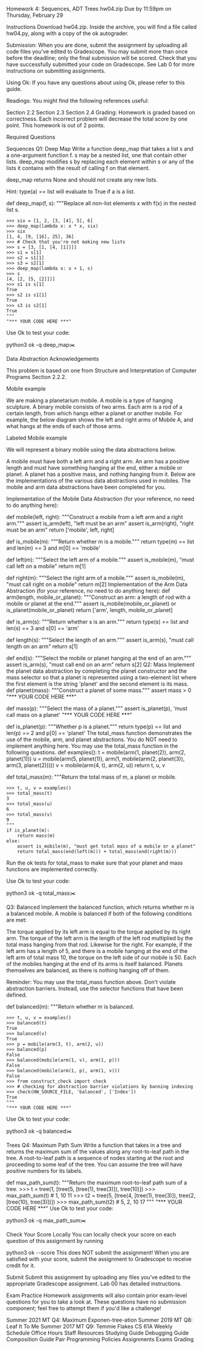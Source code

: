 Homework 4: Sequences, ADT Trees hw04.zip
Due by 11:59pm on Thursday, February 29

Instructions
Download hw04.zip. Inside the archive, you will find a file called hw04.py, along with a copy of the ok autograder.

Submission: When you are done, submit the assignment by uploading all code files you've edited to Gradescope. You may submit more than once before the deadline; only the final submission will be scored. Check that you have successfully submitted your code on Gradescope. See Lab 0 for more instructions on submitting assignments.

Using Ok: If you have any questions about using Ok, please refer to this guide.

Readings: You might find the following references useful:

Section 2.2
Section 2.3
Section 2.4
Grading: Homework is graded based on correctness. Each incorrect problem will decrease the total score by one point. This homework is out of 2 points.

Required Questions


Sequences
Q1: Deep Map
Write a function deep_map that takes a list s and a one-argument function f. s may be a nested list, one that contain other lists. deep_map modifies s by replacing each element within s or any of the lists it contains with the result of calling f on that element.

deep_map returns None and should not create any new lists.

Hint: type(a) == list will evaluate to True if a is a list.

def deep_map(f, s):
    """Replace all non-list elements x with f(x) in the nested list s.

    >>> six = [1, 2, [3, [4], 5], 6]
    >>> deep_map(lambda x: x * x, six)
    >>> six
    [1, 4, [9, [16], 25], 36]
    >>> # Check that you're not making new lists
    >>> s = [3, [1, [4, [1]]]]
    >>> s1 = s[1]
    >>> s2 = s1[1]
    >>> s3 = s2[1]
    >>> deep_map(lambda x: x + 1, s)
    >>> s
    [4, [2, [5, [2]]]]
    >>> s1 is s[1]
    True
    >>> s2 is s1[1]
    True
    >>> s3 is s2[1]
    True
    """
    "*** YOUR CODE HERE ***"
Use Ok to test your code:

python3 ok -q deep_map✂️

Data Abstraction
Acknowledgements

This problem is based on one from Structure and Interpretation of Computer Programs Section 2.2.2.

Mobile example

We are making a planetarium mobile. A mobile is a type of hanging sculpture. A binary mobile consists of two arms. Each arm is a rod of a certain length, from which hangs either a planet or another mobile. For example, the below diagram shows the left and right arms of Mobile A, and what hangs at the ends of each of those arms.

Labeled Mobile example

We will represent a binary mobile using the data abstractions below.

A mobile must have both a left arm and a right arm.
An arm has a positive length and must have something hanging at the end, either a mobile or planet.
A planet has a positive mass, and nothing hanging from it.
Below are the implementations of the various data abstractions used in mobiles. The mobile and arm data abstractions have been completed for you.

Implementation of the Mobile Data Abstraction (for your reference, no need to do anything here):

def mobile(left, right):
    """Construct a mobile from a left arm and a right arm."""
    assert is_arm(left), "left must be an arm"
    assert is_arm(right), "right must be an arm"
    return ['mobile', left, right]

def is_mobile(m):
    """Return whether m is a mobile."""
    return type(m) == list and len(m) == 3 and m[0] == 'mobile'

def left(m):
    """Select the left arm of a mobile."""
    assert is_mobile(m), "must call left on a mobile"
    return m[1]

def right(m):
    """Select the right arm of a mobile."""
    assert is_mobile(m), "must call right on a mobile"
    return m[2]
Implementation of the Arm Data Abstraction (for your reference, no need to do anything here):
def arm(length, mobile_or_planet):
    """Construct an arm: a length of rod with a mobile or planet at the end."""
    assert is_mobile(mobile_or_planet) or is_planet(mobile_or_planet)
    return ['arm', length, mobile_or_planet]

def is_arm(s):
    """Return whether s is an arm."""
    return type(s) == list and len(s) == 3 and s[0] == 'arm'

def length(s):
    """Select the length of an arm."""
    assert is_arm(s), "must call length on an arm"
    return s[1]

def end(s):
    """Select the mobile or planet hanging at the end of an arm."""
    assert is_arm(s), "must call end on an arm"
    return s[2]
Q2: Mass
Implement the planet data abstraction by completing the planet constructor and the mass selector so that a planet is represented using a two-element list where the first element is the string 'planet' and the second element is its mass.
def planet(mass):
    """Construct a planet of some mass."""
    assert mass > 0
    "*** YOUR CODE HERE ***"

def mass(p):
    """Select the mass of a planet."""
    assert is_planet(p), 'must call mass on a planet'
    "*** YOUR CODE HERE ***"

def is_planet(p):
    """Whether p is a planet."""
    return type(p) == list and len(p) == 2 and p[0] == 'planet'
The total_mass function demonstrates the use of the mobile, arm, and planet abstractions. You do NOT need to implement anything here. You may use the total_mass function in the following questions.
def examples():
    t = mobile(arm(1, planet(2)),
               arm(2, planet(1)))
    u = mobile(arm(5, planet(1)),
               arm(1, mobile(arm(2, planet(3)),
                             arm(3, planet(2)))))
    v = mobile(arm(4, t), arm(2, u))
    return t, u, v

def total_mass(m):
    """Return the total mass of m, a planet or mobile.

    >>> t, u, v = examples()
    >>> total_mass(t)
    3
    >>> total_mass(u)
    6
    >>> total_mass(v)
    9
    """
    if is_planet(m):
        return mass(m)
    else:
        assert is_mobile(m), "must get total mass of a mobile or a planet"
        return total_mass(end(left(m))) + total_mass(end(right(m)))
Run the ok tests for total_mass to make sure that your planet and mass functions are implemented correctly.

Use Ok to test your code:

python3 ok -q total_mass✂️

Q3: Balanced
Implement the balanced function, which returns whether m is a balanced mobile. A mobile is balanced if both of the following conditions are met:

The torque applied by its left arm is equal to the torque applied by its right arm. The torque of the left arm is the length of the left rod multiplied by the total mass hanging from that rod. Likewise for the right. For example, if the left arm has a length of 5, and there is a mobile hanging at the end of the left arm of total mass 10, the torque on the left side of our mobile is 50.
Each of the mobiles hanging at the end of its arms is itself balanced.
Planets themselves are balanced, as there is nothing hanging off of them.

Reminder: You may use the total_mass function above. Don't violate abstraction barriers. Instead, use the selector functions that have been defined.

def balanced(m):
    """Return whether m is balanced.

    >>> t, u, v = examples()
    >>> balanced(t)
    True
    >>> balanced(v)
    True
    >>> p = mobile(arm(3, t), arm(2, u))
    >>> balanced(p)
    False
    >>> balanced(mobile(arm(1, v), arm(1, p)))
    False
    >>> balanced(mobile(arm(1, p), arm(1, v)))
    False
    >>> from construct_check import check
    >>> # checking for abstraction barrier violations by banning indexing
    >>> check(HW_SOURCE_FILE, 'balanced', ['Index'])
    True
    """
    "*** YOUR CODE HERE ***"
Use Ok to test your code:

python3 ok -q balanced✂️

Trees
Q4: Maximum Path Sum
Write a function that takes in a tree and returns the maximum sum of the values along any root-to-leaf path in the tree. A root-to-leaf path is a sequence of nodes starting at the root and proceeding to some leaf of the tree. You can assume the tree will have positive numbers for its labels.

def max_path_sum(t):
    """Return the maximum root-to-leaf path sum of a tree.
    >>> t = tree(1, [tree(5, [tree(1), tree(3)]), tree(10)])
    >>> max_path_sum(t) # 1, 10
    11
    >>> t2 = tree(5, [tree(4, [tree(1), tree(3)]), tree(2, [tree(10), tree(3)])])
    >>> max_path_sum(t2) # 5, 2, 10
    17
    """
    "*** YOUR CODE HERE ***"
Use Ok to test your code:

python3 ok -q max_path_sum✂️

Check Your Score Locally
You can locally check your score on each question of this assignment by running

python3 ok --score
This does NOT submit the assignment! When you are satisfied with your score, submit the assignment to Gradescope to receive credit for it.

Submit
Submit this assignment by uploading any files you've edited to the appropriate Gradescope assignment. Lab 00 has detailed instructions.

Exam Practice
Homework assignments will also contain prior exam-level questions for you to take a look at. These questions have no submission component; feel free to attempt them if you'd like a challenge!

Summer 2021 MT Q4: Maximum Exponen-tree-ation
Summer 2019 MT Q8: Leaf It To Me
Summer 2017 MT Q9: Temmie Flakes
CS 61A
Weekly Schedule
Office Hours
Staff
Resources
Studying Guide
Debugging Guide
Composition Guide
Pair Programming
Policies
Assignments
Exams
Grading